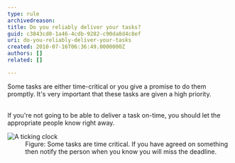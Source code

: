 ```yaml
---
type: rule
archivedreason: 
title: Do you reliably deliver your tasks?
guid: c3843cd0-1a46-4cdb-9282-c90da8d4c8ef
uri: do-you-reliably-deliver-your-tasks
created: 2010-07-16T06:36:49.0000000Z
authors: []
related: []

---
```



Some tasks are either time-critical or you give a promise to do them promptly. It's very important that these tasks are given a high priority. 
<br><excerpt class='endintro'></excerpt><br>
<p>If you're not going to be able to deliver a task on-time, you should let the appropriate people know right away. </p>
<dl class="goodImage"><dt><img alt="A ticking clock" src="http&#58;//www.ssw.com.au/ssw/Standards/Rules/Images/tickingclock.JPG" /> </dt>
<dd>Figure&#58; Some tasks are time critical. If you have agreed on something then notify the person when you know you will miss the deadline.</dd></dl>


